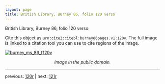 ```yaml
---
layout: page
title: British Library, Burney 86, folio 120 verso
---
```


British Library, Burney 86, folio 120 verso

Cite this object as `urn:cite2:citebl:burney86pages.v1:120v`.  The full image is linked to a citation tool you can use to cite regions of the image.

[![burney_ms_86_f120v](http://www.homermultitext.org/iipsrv?IIIF=/project/homer/pyramidal/deepzoom/citebl/burney86imgs/v1/burney_ms_86_f120v.tif/full/800,/0/default.jpg)](http://www.homermultitext.org/ict2/?urn=urn:cite2:citebl:burney86imgs.v1:burney_ms_86_f120v) 

<p style="text-align: center; font-style: italic;">Image in the public domain.</p>

---

previous: [120r](../120r/) | next: [121r](../121r/)